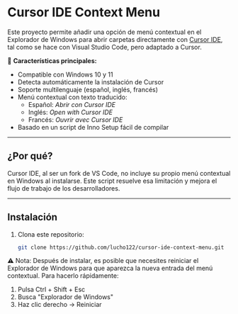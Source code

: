 # Cursor IDE Context Menu

Este proyecto permite añadir una opción de menú contextual en el Explorador de Windows para abrir carpetas directamente con [Cursor IDE](https://www.cursor.sh/), tal como se hace con Visual Studio Code, pero adaptado a Cursor.

🚀 **Características principales:**

- Compatible con Windows 10 y 11
- Detecta automáticamente la instalación de Cursor
- Soporte multilenguaje (español, inglés, francés)
- Menú contextual con texto traducido:  
  - Español: *Abrir con Cursor IDE*  
  - Inglés: *Open with Cursor IDE*  
  - Francés: *Ouvrir avec Cursor IDE*
- Basado en un script de Inno Setup fácil de compilar

---

## ¿Por qué?

Cursor IDE, al ser un fork de VS Code, no incluye su propio menú contextual en Windows al instalarse. Este script resuelve esa limitación y mejora el flujo de trabajo de los desarrolladores.

---

## Instalación

1. Clona este repositorio:
   ```bash
   git clone https://github.com/lucho122/cursor-ide-context-menu.git


⚠️ Nota: Después de instalar, es posible que necesites reiniciar el Explorador de Windows
para que aparezca la nueva entrada del menú contextual. Para hacerlo rápidamente:
1. Pulsa Ctrl + Shift + Esc
2. Busca "Explorador de Windows"
3. Haz clic derecho → Reiniciar
